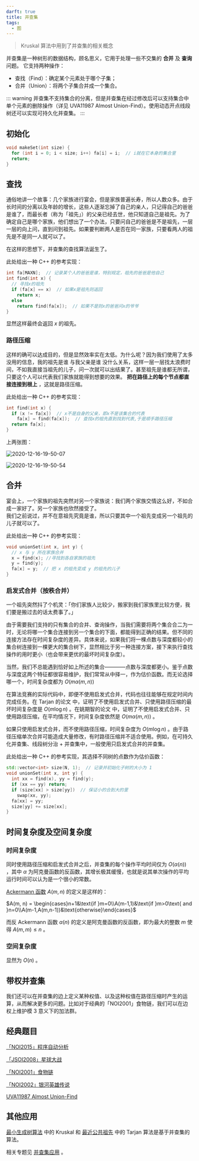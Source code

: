 ```yaml
---
darft: true
title: 并查集
tags:
  - 图
---
```


> Kruskal 算法中用到了并查集的相关概念

<!-- more -->

并查集是一种树形的数据结构，顾名思义，它用于处理一些不交集的 **合并** 及 **查询** 问题。
它支持两种操作：

- 查找（Find）：确定某个元素处于哪个子集；
- 合并（Union）：将两个子集合并成一个集合。

::: warning
并查集不支持集合的分离，但是并查集在经过修改后可以支持集合中单个元素的删除操作（详见 UVA11987 Almost Union-Find）。使用动态开点线段树还可以实现可持久化并查集。
:::

## 初始化

```cpp
void makeSet(int size) {
  for (int i = 0; i < size; i++) fa[i] = i;  // i就在它本身的集合里
  return;
}
```

## 查找

通俗地讲一个故事：几个家族进行宴会，但是家族普遍长寿，所以人数众多。由于长时间的分离以及年龄的增长，这些人逐渐忘掉了自己的亲人，只记得自己的爸爸是谁了，而最长者（称为「祖先」）的父亲已经去世，他只知道自己是祖先。为了确定自己是哪个家族，他们想出了一个办法，只要问自己的爸爸是不是祖先，一层一层的向上问，直到问到祖先。如果要判断两人是否在同一家族，只要看两人的祖先是不是同一人就可以了。

在这样的思想下，并查集的查找算法诞生了。

此处给出一种 C++ 的参考实现：

```cpp
int fa[MAXN];  // 记录某个人的爸爸是谁，特别规定，祖先的爸爸是他自己
int find(int x) {
  // 寻找x的祖先
  if (fa[x] == x)  // 如果x是祖先则返回
    return x;
  else
    return find(fa[x]);  // 如果不是则x的爸爸问x的爷爷
}
```

显然这样最终会返回 $x$ 的祖先。

### 路径压缩

这样的确可以达成目的，但是显然效率实在太低。为什么呢？因为我们使用了太多没用的信息，我的祖先是谁 与我父亲是谁 没什么关系，这样一层一层找太浪费时间，不如我直接当祖先的儿子，问一次就可以出结果了。甚至祖先是谁都无所谓，只要这个人可以代表我们家族就能得到想要的效果。 **把在路径上的每个节点都直接连接到根上** ，这就是路径压缩。

此处给出一种 C++ 的参考实现：

```cpp
int find(int x) {
  if (x != fa[x])  // x不是自身的父亲，即x不是该集合的代表
    fa[x] = find(fa[x]);  // 查找x的祖先直到找到代表,于是顺手路径压缩
  return fa[x];
}
```

上两张图：

![2020-12-16-19-50-07](https://raw.githubusercontent.com/fengwei2002/Pictures_02/master/img/2020-12-16-19-50-07.png)

![2020-12-16-19-50-54](https://raw.githubusercontent.com/fengwei2002/Pictures_02/master/img/2020-12-16-19-50-54.png)


## 合并

宴会上，一个家族的祖先突然对另一个家族说：我们两个家族交情这么好，不如合成一家好了。另一个家族也欣然接受了。  
我们之前说过，并不在意祖先究竟是谁，所以只要其中一个祖先变成另一个祖先的儿子就可以了。

此处给出一种 C++ 的参考实现：

```cpp
void unionSet(int x, int y) {
  // x 与 y 所在家族合并
  x = find(x); //寻找到各自家族的祖先
  y = find(y);
  fa[x] = y;  // 把 x 的祖先变成 y 的祖先的儿子
}
```

### 启发式合并（按秩合并）

一个祖先突然抖了个机灵：「你们家族人比较少，搬家到我们家族里比较方便，我们要是搬过去的话太费事了。」

由于需要我们支持的只有集合的合并、查询操作，当我们需要将两个集合合二为一时，无论将哪一个集合连接到另一个集合的下面，都能得到正确的结果。但不同的连接方法存在时间复杂度的差异。具体来说，如果我们将一棵点数与深度都较小的集合树连接到一棵更大的集合树下，显然相比于另一种连接方案，接下来执行查找操作的用时更小（也会带来更优的最坏时间复杂度）。

当然，我们不总能遇到恰好如上所述的集合————点数与深度都更小。鉴于点数与深度这两个特征都很容易维护，我们常常从中择一，作为估价函数。而无论选择哪一个，时间复杂度都为 $O (m\alpha(m,n))$ 

在算法竞赛的实际代码中，即便不使用启发式合并，代码也往往能够在规定时间内完成任务。在 Tarjan 的论文 中，证明了不使用启发式合并、只使用路径压缩的最坏时间复杂度是 $O (m \log n)$ 。在姚期智的论文 中，证明了不使用启发式合并、只使用路径压缩，在平均情况下，时间复杂度依然是 $O (m\alpha(m,n))$ 。

如果只使用启发式合并，而不使用路径压缩，时间复杂度为 $O(m\log n)$ 。由于路径压缩单次合并可能造成大量修改，有时路径压缩并不适合使用。例如，在可持久化并查集、线段树分治 + 并查集中，一般使用只启发式合并的并查集。

此处给出一种 C++ 的参考实现，其选择不同树的点数作为估价函数：

```cpp
std::vector<int> size(N, 1);  // 记录并初始化子树的大小为 1
void unionSet(int x, int y) {
  int xx = find(x), yy = find(y);
  if (xx == yy) return;
  if (size[xx] > size[yy])  // 保证小的合到大的里
    swap(xx, yy);
  fa[xx] = yy;
  size[yy] += size[xx];
}
```

## 时间复杂度及空间复杂度

### 时间复杂度

同时使用路径压缩和启发式合并之后，并查集的每个操作平均时间仅为 $O(\alpha(n))$ ，其中 $\alpha$ 为阿克曼函数的反函数，其增长极其缓慢，也就是说其单次操作的平均运行时间可以认为是一个很小的常数。

 [Ackermann 函数](https://en.wikipedia.org/wiki/Ackermann_function)  $A(m, n)$ 的定义是这样的：

 $A(m, n) = \begin{cases}n+1&\text{if }m=0\\A(m-1,1)&\text{if }m>0\text{ and }n=0\\A(m-1,A(m,n-1))&\text{otherwise}\end{cases}$ 

而反 Ackermann 函数 $\alpha(n)$ 的定义是阿克曼函数的反函数，即为最大的整数 $m$ 使得 $A(m, m) \leqslant n$ 。


### 空间复杂度

显然为 $O(n)$ 。

## 带权并查集

我们还可以在并查集的边上定义某种权值、以及这种权值在路径压缩时产生的运算，从而解决更多的问题。比如对于经典的「NOI2001」食物链，我们可以在边权上维护模 3 意义下的加法群。

## 经典题目

 [「NOI2015」程序自动分析](https://uoj.ac/problem/127) 

 [「JSOI2008」星球大战](https://www.luogu.com.cn/problem/P1197) 

 [「NOI2001」食物链](https://www.luogu.com.cn/problem/P2024) 

 [「NOI2002」银河英雄传说](https://www.luogu.com.cn/problem/P1196) 

 [UVA11987 Almost Union-Find](https://www.luogu.com.cn/problem/UVA11987) 

## 其他应用

 [最小生成树算法](../graph/mst.md) 中的 Kruskal 和 [最近公共祖先](../graph/lca.md) 中的 Tarjan 算法是基于并查集的算法。

相关专题见 [并查集应用](https://oi-wiki.org/topic/dsu-app/) 。
